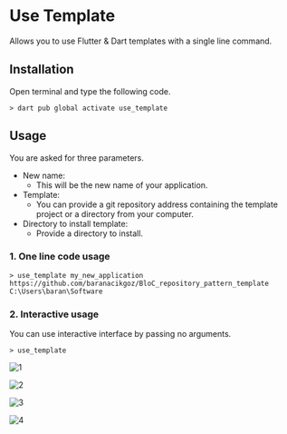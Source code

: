 # Use Template

Allows you to use Flutter & Dart templates with a single line command.  

## Installation
Open terminal and type the following code.
````
> dart pub global activate use_template
````

## Usage
You are asked for three parameters.  

* New name:
  * This will be the new name of your application.
* Template:
  * You can provide a git repository address containing the template project or a directory from your computer.
* Directory to install template:
  * Provide a directory to install.

### 1. One line code usage
````
> use_template my_new_application https://github.com/baranacikgoz/BloC_repository_pattern_template C:\Users\baran\Software
````

### 2. Interactive usage
You can use interactive interface by passing no arguments.

````
> use_template
````
![1](https://user-images.githubusercontent.com/52239507/181810321-cad98c35-d712-4f3a-bef4-bafd0b4a3636.png)  

![2](https://user-images.githubusercontent.com/52239507/181810387-20af325c-cf43-4c7a-9fd6-5cd1c85a597c.png)  

![3](https://user-images.githubusercontent.com/52239507/181811697-1686cd8c-1e0d-4226-8f12-1e6a896cc90f.png)  

![4](https://user-images.githubusercontent.com/52239507/181810989-16982e90-4ce0-4231-bd86-393f1ddbab17.png)  
